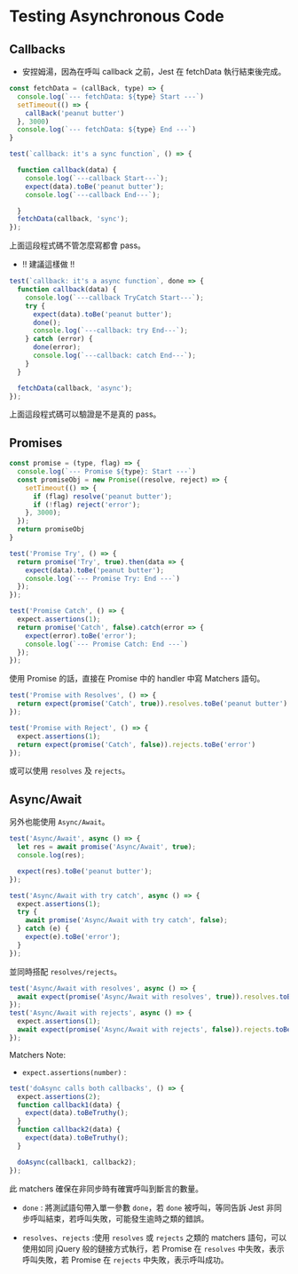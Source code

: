 # Testing Asynchronous Code


## Callbacks


- 安捏姆湯，因為在呼叫 callback 之前，Jest 在 fetchData 執行結束後完成。

```js
const fetchData = (callBack, type) => {
  console.log(`--- fetchData: ${type} Start ---`)
  setTimeout(() => {
    callBack('peanut butter')
  }, 3000)
  console.log(`--- fetchData: ${type} End ---`)
}

test(`callback: it's a sync function`, () => {

  function callback(data) {
    console.log(`---callback Start---`);
    expect(data).toBe('peanut butter');
    console.log(`---callback End---`);

  }
  fetchData(callback, 'sync');
});

```
上面這段程式碼不管怎麼寫都會 pass。


- !! 建議這樣做 !!
```js
test(`callback: it's a async function`, done => {
  function callback(data) {
    console.log(`---callback TryCatch Start---`);
    try {
      expect(data).toBe('peanut butter');
      done();
      console.log(`---callback: try End---`);
    } catch (error) {
      done(error);
      console.log(`---callback: catch End---`);
    }
  }

  fetchData(callback, 'async');
});
```
上面這段程式碼可以驗證是不是真的 pass。

## Promises

```js
const promise = (type, flag) => {
  console.log(`--- Promise ${type}: Start ---`)
  const promiseObj = new Promise((resolve, reject) => {
    setTimeout(() => {
      if (flag) resolve('peanut butter');
      if (!flag) reject('error');
    }, 3000);
  });
  return promiseObj
}
```

```js
test('Promise Try', () => {
  return promise('Try', true).then(data => {
    expect(data).toBe('peanut butter');
    console.log(`--- Promise Try: End ---`)
  });
});

test('Promise Catch', () => {
  expect.assertions(1);
  return promise('Catch', false).catch(error => {
    expect(error).toBe('error');
    console.log(`--- Promise Catch: End ---`)
  });
});
```

使用 Promise 的話，直接在 Promise 中的 handler 中寫 Matchers 語句。

```js
test('Promise with Resolves', () => {
  return expect(promise('Catch', true)).resolves.toBe('peanut butter')
});

test('Promise with Reject', () => {
  expect.assertions(1);
  return expect(promise('Catch', false)).rejects.toBe('error')
});
```

或可以使用 `resolves` 及 `rejects`。

## Async/Await

另外也能使用 `Async/Await`。

```js
test('Async/Await', async () => {
  let res = await promise('Async/Await', true);
  console.log(res);

  expect(res).toBe('peanut butter');
});

test('Async/Await with try catch', async () => {
  expect.assertions(1);
  try {
    await promise('Async/Await with try catch', false);
  } catch (e) {
    expect(e).toBe('error');
  }
});
```

並同時搭配 `resolves/rejects`。

```js
test('Async/Await with resolves', async () => {
  await expect(promise('Async/Await with resolves', true)).resolves.toBe('peanut butter')
});
test('Async/Await with rejects', async () => {
  expect.assertions(1);
  await expect(promise('Async/Await with rejects', false)).rejects.toBe('error')
});
```


Matchers Note:
- `expect.assertions(number)` :
```js
test('doAsync calls both callbacks', () => {
  expect.assertions(2);
  function callback1(data) {
    expect(data).toBeTruthy();
  }
  function callback2(data) {
    expect(data).toBeTruthy();
  }

  doAsync(callback1, callback2);
});
```
此 matchers 確保在非同步時有確實呼叫到斷言的數量。
- `done` :
將測試語句帶入單一參數 `done`，若 `done` 被呼叫，等同告訴 Jest 非同步呼叫結束，若呼叫失敗，可能發生逾時之類的錯誤。

- `resolves`、`rejects` :使用 `resolves` 或 `rejects` 之類的 matchers 語句，可以使用如同 jQuery 般的鏈接方式執行，若 Promise 在 `resolves` 中失敗，表示呼叫失敗，若 Promise 在 `rejects` 中失敗，表示呼叫成功。